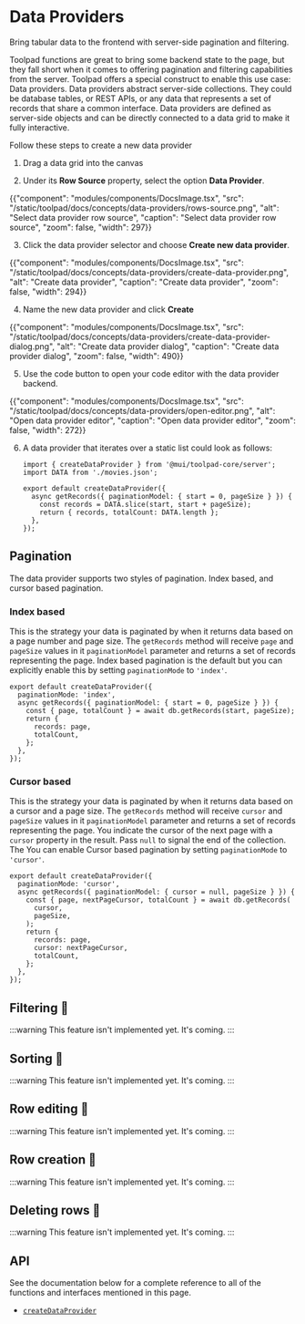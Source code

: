 # Data Providers

<p class="description">Bring tabular data to the frontend with server-side pagination and filtering.</p>

Toolpad functions are great to bring some backend state to the page, but they fall short when it comes to offering pagination and filtering capabilities from the server. Toolpad offers a special construct to enable this use case: Data providers. Data providers abstract server-side collections. They could be database tables, or REST APIs, or any data that represents a set of records that share a common interface. Data providers are defined as server-side objects and can be directly connected to a data grid to make it fully interactive.

Follow these steps to create a new data provider

1. Drag a data grid into the canvas

2. Under its **Row Source** property, select the option **Data Provider**.

{{"component": "modules/components/DocsImage.tsx", "src": "/static/toolpad/docs/concepts/data-providers/rows-source.png", "alt": "Select data provider row source", "caption": "Select data provider row source", "zoom": false, "width": 297}}

3. Click the data provider selector and choose **Create new data provider**.

{{"component": "modules/components/DocsImage.tsx", "src": "/static/toolpad/docs/concepts/data-providers/create-data-provider.png", "alt": "Create data provider", "caption": "Create data provider", "zoom": false, "width": 294}}

4. Name the new data provider and click **Create**

{{"component": "modules/components/DocsImage.tsx", "src": "/static/toolpad/docs/concepts/data-providers/create-data-provider-dialog.png", "alt": "Create data provider dialog", "caption": "Create data provider dialog", "zoom": false, "width": 490}}

5. Use the code button to open your code editor with the data provider backend.

{{"component": "modules/components/DocsImage.tsx", "src": "/static/toolpad/docs/concepts/data-providers/open-editor.png", "alt": "Open data provider editor", "caption": "Open data provider editor", "zoom": false, "width": 272}}

6. A data provider that iterates over a static list could look as follows:

   ```tsx
   import { createDataProvider } from '@mui/toolpad-core/server';
   import DATA from './movies.json';

   export default createDataProvider({
     async getRecords({ paginationModel: { start = 0, pageSize } }) {
       const records = DATA.slice(start, start + pageSize);
       return { records, totalCount: DATA.length };
     },
   });
   ```

## Pagination

The data provider supports two styles of pagination. Index based, and cursor based pagination.

### Index based

This is the strategy your data is paginated by when it returns data based on a page number and page size. The `getRecords` method will receive `page` and `pageSize` values in it `paginationModel` parameter and returns a set of records representing the page. Index based pagination is the default but you can explicitly enable this by setting `paginationMode` to `'index'`.

```tsx
export default createDataProvider({
  paginationMode: 'index',
  async getRecords({ paginationModel: { start = 0, pageSize } }) {
    const { page, totalCount } = await db.getRecords(start, pageSize);
    return {
      records: page,
      totalCount,
    };
  },
});
```

### Cursor based

This is the strategy your data is paginated by when it returns data based on a cursor and a page size. The `getRecords` method will receive `cursor` and `pageSize` values in it `paginationModel` parameter and returns a set of records representing the page. You indicate the cursor of the next page with a `cursor` property in the result. Pass `null` to signal the end of the collection. The You can enable Cursor based pagination by setting `paginationMode` to `'cursor'`.

```tsx
export default createDataProvider({
  paginationMode: 'cursor',
  async getRecords({ paginationModel: { cursor = null, pageSize } }) {
    const { page, nextPageCursor, totalCount } = await db.getRecords(
      cursor,
      pageSize,
    );
    return {
      records: page,
      cursor: nextPageCursor,
      totalCount,
    };
  },
});
```

## Filtering 🚧

:::warning
This feature isn't implemented yet. It's coming.
:::

## Sorting 🚧

:::warning
This feature isn't implemented yet. It's coming.
:::

## Row editing 🚧

:::warning
This feature isn't implemented yet. It's coming.
:::

## Row creation 🚧

:::warning
This feature isn't implemented yet. It's coming.
:::

## Deleting rows 🚧

:::warning
This feature isn't implemented yet. It's coming.
:::

## API

See the documentation below for a complete reference to all of the functions and interfaces mentioned in this page.

- [`createDataProvider`](/toolpad/reference/api/create-data-provider/)
